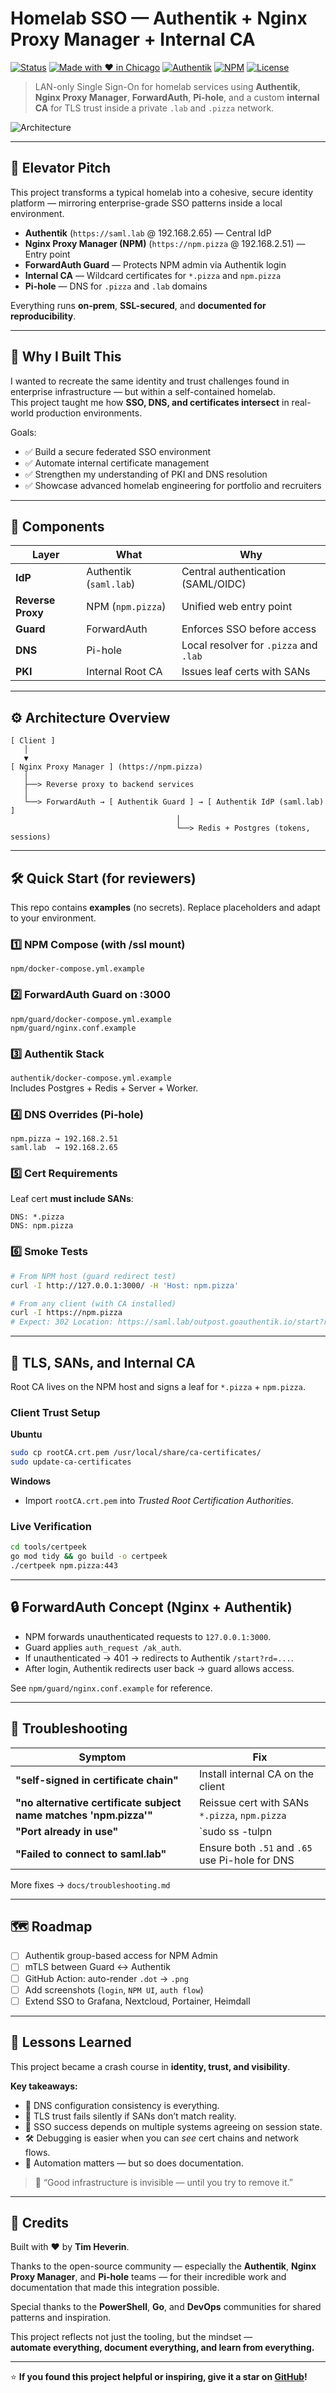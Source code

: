# Homelab SSO — Authentik + Nginx Proxy Manager + Internal CA

[![Status](https://img.shields.io/badge/status-active-success)]()
[![Made with ❤️ in Chicago](https://img.shields.io/badge/Made%20with%20%E2%9D%A4-Chicago-blue)]()
[![Authentik](https://img.shields.io/badge/IdP-Authentik-6C5CE7)]()
[![NPM](https://img.shields.io/badge/Reverse%20Proxy-Nginx%20Proxy%20Manager-0A84FF)]()
[![License](https://img.shields.io/badge/license-MIT-green)]()

> LAN-only Single Sign-On for homelab services using **Authentik**, **Nginx Proxy Manager**, **ForwardAuth**, **Pi-hole**, and a custom **internal CA** for TLS trust inside a private `.lab` and `.pizza` network.

![Architecture](architecture/sso-overview.png)

---

## 🚀 Elevator Pitch

This project transforms a typical homelab into a cohesive, secure identity platform — mirroring enterprise-grade SSO patterns inside a local environment.

- **Authentik** (`https://saml.lab` @ 192.168.2.65) — Central IdP  
- **Nginx Proxy Manager (NPM)** (`https://npm.pizza` @ 192.168.2.51) — Entry point  
- **ForwardAuth Guard** — Protects NPM admin via Authentik login  
- **Internal CA** — Wildcard certificates for `*.pizza` and `npm.pizza`  
- **Pi-hole** — DNS for `.pizza` and `.lab` domains  

Everything runs **on-prem**, **SSL-secured**, and **documented for reproducibility**.

---

## 🎯 Why I Built This

I wanted to recreate the same identity and trust challenges found in enterprise infrastructure — but within a self-contained homelab.  
This project taught me how **SSO, DNS, and certificates intersect** in real-world production environments.

Goals:

- ✅ Build a secure federated SSO environment  
- ✅ Automate internal certificate management  
- ✅ Strengthen my understanding of PKI and DNS resolution  
- ✅ Showcase advanced homelab engineering for portfolio and recruiters  

---

## 🧩 Components

| Layer | What | Why |
|-------|------|-----|
| **IdP** | Authentik (`saml.lab`) | Central authentication (SAML/OIDC) |
| **Reverse Proxy** | NPM (`npm.pizza`) | Unified web entry point |
| **Guard** | ForwardAuth | Enforces SSO before access |
| **DNS** | Pi-hole | Local resolver for `.pizza` and `.lab` |
| **PKI** | Internal Root CA | Issues leaf certs with SANs |

---

## ⚙️ Architecture Overview

```plaintext
[ Client ]
   │
   ▼
[ Nginx Proxy Manager ] (https://npm.pizza)
   │
   ├──> Reverse proxy to backend services
   │
   └──> ForwardAuth → [ Authentik Guard ] → [ Authentik IdP (saml.lab) ]
                                     │
                                     └──> Redis + Postgres (tokens, sessions)
```

---

## 🛠️ Quick Start (for reviewers)

This repo contains **examples** (no secrets). Replace placeholders and adapt to your environment.

### 1️⃣ NPM Compose (with /ssl mount)
`npm/docker-compose.yml.example`

### 2️⃣ ForwardAuth Guard on :3000
`npm/guard/docker-compose.yml.example`  
`npm/guard/nginx.conf.example`

### 3️⃣ Authentik Stack
`authentik/docker-compose.yml.example`  
Includes Postgres + Redis + Server + Worker.

### 4️⃣ DNS Overrides (Pi-hole)
```
npm.pizza → 192.168.2.51
saml.lab  → 192.168.2.65
```

### 5️⃣ Cert Requirements
Leaf cert **must include SANs**:
```
DNS: *.pizza
DNS: npm.pizza
```

### 6️⃣ Smoke Tests
```bash
# From NPM host (guard redirect test)
curl -I http://127.0.0.1:3000/ -H 'Host: npm.pizza'

# From any client (with CA installed)
curl -I https://npm.pizza
# Expect: 302 Location: https://saml.lab/outpost.goauthentik.io/start?rd=...
```

---

## 🔐 TLS, SANs, and Internal CA

Root CA lives on the NPM host and signs a leaf for `*.pizza` + `npm.pizza`.

### Client Trust Setup

**Ubuntu**
```bash
sudo cp rootCA.crt.pem /usr/local/share/ca-certificates/
sudo update-ca-certificates
```

**Windows**
- Import `rootCA.crt.pem` into *Trusted Root Certification Authorities*.

### Live Verification
```bash
cd tools/certpeek
go mod tidy && go build -o certpeek
./certpeek npm.pizza:443
```

---

## 🔒 ForwardAuth Concept (Nginx + Authentik)

- NPM forwards unauthenticated requests to `127.0.0.1:3000`.  
- Guard applies `auth_request /ak_auth`.  
- If unauthenticated → 401 → redirects to Authentik `/start?rd=...`.  
- After login, Authentik redirects user back → guard allows access.

See `npm/guard/nginx.conf.example` for reference.

---

## 🧪 Troubleshooting

| Symptom | Fix |
|----------|-----|
| **"self-signed in certificate chain"** | Install internal CA on the client |
| **"no alternative certificate subject name matches 'npm.pizza'"** | Reissue cert with SANs `*.pizza`, `npm.pizza` |
| **"Port already in use"** | `sudo ss -tulpn | grep :3000` — stop conflicting process |
| **"Failed to connect to saml.lab"** | Ensure both `.51` and `.65` use Pi-hole for DNS |

More fixes → `docs/troubleshooting.md`

---

## 🗺️ Roadmap

- [ ] Authentik group-based access for NPM Admin  
- [ ] mTLS between Guard ↔ Authentik  
- [ ] GitHub Action: auto-render `.dot` → `.png`  
- [ ] Add screenshots (`login`, `NPM UI`, `auth flow`)  
- [ ] Extend SSO to Grafana, Nextcloud, Portainer, Heimdall  

---

## 🧠 Lessons Learned

This project became a crash course in **identity, trust, and visibility**.

**Key takeaways:**
- 🔄 DNS configuration consistency is everything.  
- 🔐 TLS trust fails silently if SANs don’t match reality.  
- 🧩 SSO success depends on multiple systems agreeing on session state.  
- 🛠️ Debugging is easier when you can *see* cert chains and network flows.  
- 🚀 Automation matters — but so does documentation.

> 💬 “Good infrastructure is invisible — until you try to remove it.”

---

## 🙌 Credits

Built with ❤️ by **Tim Heverin**.

Thanks to the open-source community — especially the **Authentik**, **Nginx Proxy Manager**, and **Pi-hole** teams — for their incredible work and documentation that made this integration possible.  

Special thanks to the **PowerShell**, **Go**, and **DevOps** communities for shared patterns and inspiration.  

This project reflects not just the tooling, but the mindset —  
**automate everything, document everything, and learn from everything.**

---

⭐ **If you found this project helpful or inspiring, give it a star on [GitHub](https://github.com/dj-3dub/homelab-sso)!**
